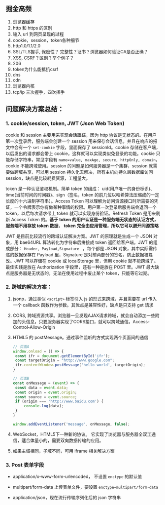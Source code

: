 ## 掘金高频

1. 浏览器缓存
2. http 和 https 的区别
3. 输入 url 到网页呈现的过程
4. cookie，session，token各种细节
5. http1.0/1.1/2.0
6. SSL/TLS握手, 保密性？ 完整性？证书？浏览器如何验证CA是否正确？
7. XSS, CSRF？区别？举个例子？
8. 206
9. token为什么能抵抗csrf
10. dns
11. cdn
12. 浏览器内核
13. tcp/ip 三次握手，四次挥手



## 问题解决方案总结：

### 1. cookie/session, token, JWT (Json Web Token)

cookie 和 session 主要用来实现会话跟踪，因为 http 协议是无状态的。在用户第一次登录后，服务端会创建一个 session 用来保存会话信息，并且在响应的报文中会有一个 `set-cookie` 字段，里面保存了 sessionId。cookie 存储在客户端，以后发出的请求都会带上 cookie，这样就可以实现类似免登录的功能。cookie 只能存储字符串，常见字段有 `name=value, maxAge, secure, httpOnly, domain`，cookie 不能跨域使用。session 的问题是如何服务器是一个集群，session 就需要做跨域共享，可以用 session 持久化去解决，所有主机向持久层数据库访问 session，缺点是比较耗费资源，工程量大。

token 是一种认证鉴权机制。简单 token 的组成： uid(用户唯一的身份标识)、time(当前时间的时间戳)、sign（签名，token 的前几位以哈希算法压缩成的一定长度的十六进制字符串）。Access Token 可以理解为访问资源接口时所需要的凭证，一个令牌表示你有做某种事情的权限。用户第一次登录后服务端会返回一个 token，以后每次请求带上 token 就可以实现身份验证。Refresh Token 是用来刷新 Access Token 的。**基于 token 的用户认证是一种服务端无状态的认证方式，服务端不用存放 token 数据**， **token 完全由应用管理，所以它可以避开同源策略**

JWT 是目前比较流行的跨域认证解决方案。JWT 的原理就是生成一个 JSON 对象，用 bae64URL 算法转化为字符串后拼接成 token 返回给客户端。JWT 的组成部分： `Header, Payload,Signature ` ，每个都是 JSON 对象，其中实际需传递的数据保存在 Payload 里，Signature 是对前两部分的签名，防止数据被篡改。JWT 可以存储在 cookie 或 localStorage 里，但用 cookie 就不能跨域了。最佳实践是放在 Authorization 字段里，还有一种是放在 POST 里。JWT 最大缺点是服务器是无状态的，无法在使用过程中废止某个 token，只能等它过期。



### 2. 跨域的解决方案：

1. jsonp，通过类似 `<script>` 标签引入 js 的形式来跨域，并且需要在 url 传入一个 callback 函数作为参数。其优点是兼容性好，缺点是只支持 get 请求

2. CORS, 跨域资源共享。浏览器一旦发现AJAX请求跨域，就会自动添加一些附加的头信息，只要服务器实现了CORS接口，就可以跨域通信。Access-Control-Allow-Origin

3. HTML5 的 postMessage。通过事件监听的方式实现两个页面间的通信

   ```js
   // 页面A
   window.onload = () => {
   	const ifr = document.getElementById('ifr');
   	const targetOrigin = "http://www.google.com";
   	ifr.contentWindow.postMessage('hello world', targetOrigin);
   }
   
   // 页面B
   const onMessage = (event) => {
   	const data = event.data;
   	const origin = event.origin;
   	const source = event.source;
   	if (origin === 'http://www.baidu.com') {
   		console.log(data);
   	}
   }
   
   window.addEventListener('message', onMessage, false);
   ```

4. WebSocket，HTML5下一种新的协议。 它实现了浏览器与服务器全双工通信，适合体量小的，需要双向数据传输的应用。

5. 如果主域相同，子域不同，可用 iframe 相关解决方案



### 3. Post 表单字段

* application/x-www-form-urlencoded， 不设置 `enctype` 的默认值

* multipart/form-data 上传表单文件，要设置 `enctype=multipart/form-data`

* application/json，现在流行传输序列化后的 json 字符串



